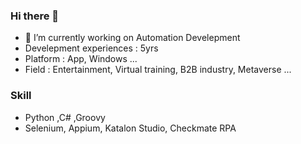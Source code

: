### Hi there 👋
- 🔭 I’m currently working on Automation Develepment
- Develepment experiences : 5yrs
- Platform : App, Windows ...
- Field : Entertainment, Virtual training, B2B industry, Metaverse ...

### Skill
- Python ,C# ,Groovy
- Selenium, Appium, Katalon Studio, Checkmate RPA 

<!--
**yjbae-ww/yjbae-ww** is a ✨ _special_ ✨ repository because its `README.md` (this file) appears on your GitHub profile.

Here are some ideas to get you started:

- 🔭 I’m currently working on ...
- 🌱 I’m currently learning ...
- 👯 I’m looking to collaborate on ...
- 🤔 I’m looking for help with ...
- 💬 Ask me about ...
- 📫 How to reach me: ...
- 😄 Pronouns: ...
- ⚡ Fun fact: ...
-->

